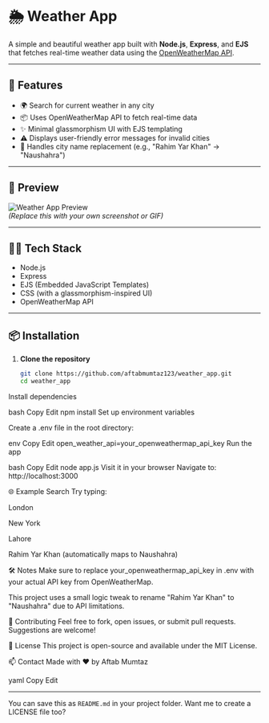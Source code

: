 # 🌦️ Weather App

A simple and beautiful weather app built with **Node.js**, **Express**, and **EJS** that fetches real-time weather data using the [OpenWeatherMap API](https://openweathermap.org/api).

---

## 🚀 Features

- 🌍 Search for current weather in any city
- 📦 Uses OpenWeatherMap API to fetch real-time data
- ✨ Minimal glassmorphism UI with EJS templating
- ⚠️ Displays user-friendly error messages for invalid cities
- 🔁 Handles city name replacement (e.g., "Rahim Yar Khan" → "Naushahra")

---

## 📸 Preview

![Weather App Preview](https://via.placeholder.com/600x400.png?text=Weather+App+Screenshot)  
*(Replace this with your own screenshot or GIF)*

---

## 🧑‍💻 Tech Stack

- Node.js
- Express
- EJS (Embedded JavaScript Templates)
- CSS (with a glassmorphism-inspired UI)
- OpenWeatherMap API

---

## 📦 Installation

1. **Clone the repository**
   ```bash
   git clone https://github.com/aftabmumtaz123/weather_app.git
   cd weather_app
Install dependencies

bash
Copy
Edit
npm install
Set up environment variables

Create a .env file in the root directory:

env
Copy
Edit
open_weather_api=your_openweathermap_api_key
Run the app

bash
Copy
Edit
node app.js
Visit it in your browser
Navigate to: http://localhost:3000

🌐 Example Search
Try typing:

London

New York

Lahore

Rahim Yar Khan (automatically maps to Naushahra)

🛠️ Notes
Make sure to replace your_openweathermap_api_key in .env with your actual API key from OpenWeatherMap.

This project uses a small logic tweak to rename "Rahim Yar Khan" to "Naushahra" due to API limitations.

🤝 Contributing
Feel free to fork, open issues, or submit pull requests. Suggestions are welcome!

📄 License
This project is open-source and available under the MIT License.

📫 Contact
Made with ❤️ by Aftab Mumtaz

yaml
Copy
Edit

---

You can save this as `README.md` in your project folder. Want me to create a LICENSE file too?
